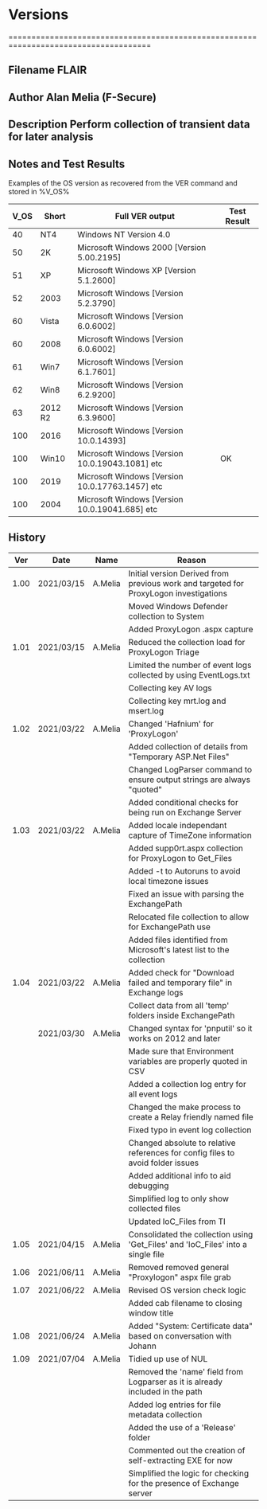 # Versions

=====================================================================================

## Filename     FLAIR

## Author       Alan Melia (F-Secure)

## Description  Perform collection of transient data for later analysis

## Notes and Test Results

Examples of the OS version as recovered from the VER command and stored in %V_OS%

| V_OS | Short   | Full VER output                                  | Test Result                                     |
|------|---------|--------------------------------------------------|-------------------------------------------------|
| 40   | NT4     | Windows NT Version 4.0                           |                                                 |
| 50   | 2K      | Microsoft Windows 2000 [Version 5.00.2195]       |                                                 |
| 51   | XP      | Microsoft Windows XP [Version 5.1.2600]          |                                                 |
| 52   | 2003    | Microsoft Windows [Version 5.2.3790]             |                                                 |
| 60   | Vista   | Microsoft Windows [Version 6.0.6002]             |                                                 |
| 60   | 2008    | Microsoft Windows [Version 6.0.6002]             |                                                 |
| 61   | Win7    | Microsoft Windows [Version 6.1.7601]             |                                                 |
| 62   | Win8    | Microsoft Windows [Version 6.2.9200]             |                                                 |
| 63   | 2012 R2 | Microsoft Windows [Version 6.3.9600]             |                                                 |
| 100  | 2016    | Microsoft Windows [Version 10.0.14393]           |                                                 |
| 100  | Win10   | Microsoft Windows [Version 10.0.19043.1081] etc  |  OK                                             |
| 100  | 2019    | Microsoft Windows [Version 10.0.17763.1457] etc  |                                                 |
| 100  | 2004    | Microsoft Windows [Version 10.0.19041.685] etc   |                                                 |

## History

| Ver  | Date       | Name    | Reason                                                                                |
|------|------------|---------|---------------------------------------------------------------------------------------|
| 1.00 | 2021/03/15 | A.Melia | Initial version Derived from previous work and targeted for ProxyLogon investigations |
|      |            |         | Moved Windows Defender collection to System                                           |
|      |            |         | Added ProxyLogon .aspx capture                                                        |
| 1.01 | 2021/03/15 | A.Melia | Reduced the collection load for ProxyLogon Triage                                     |
|      |            |         | Limited the number of event logs collected by using EventLogs.txt                     |
|      |            |         | Collecting key AV logs                                                                |
|      |            |         | Collecting key mrt.log and msert.log                                                  |
| 1.02 | 2021/03/22 | A.Melia | Changed 'Hafnium' for 'ProxyLogon'                                                    |
|      |            |         | Added collection of details from "Temporary ASP.Net Files"                            |
|      |            |         | Changed LogParser command to ensure output strings are always "quoted"                |
|      |            |         | Added conditional checks for being run on Exchange Server                             |
| 1.03 | 2021/03/22 | A.Melia | Added locale independant capture of TimeZone information                              |
|      |            |         | Added supp0rt.aspx collection for ProxyLogon to Get_Files                             |
|      |            |         | Added -t to Autoruns to avoid local timezone issues                                   |
|      |            |         | Fixed an issue with parsing the ExchangePath                                          |
|      |            |         | Relocated file collection to allow for ExchangePath use                               |
|      |            |         | Added files identified from Microsoft's latest list to the collection                 |
| 1.04 | 2021/03/22 | A.Melia | Added check for "Download failed and temporary file" in Exchange logs                 |
|      |            |         | Collect data from all 'temp' folders inside ExchangePath                              |
|      | 2021/03/30 | A.Melia | Changed syntax for 'pnputil' so it works on 2012 and later                            |
|      |            |         | Made sure that Environment variables are properly quoted in CSV                       |
|      |            |         | Added a collection log entry for all event logs                                       |
|      |            |         | Changed the make process to create a Relay friendly named file                        |
|      |            |         | Fixed typo in event log collection                                                    |
|      |            |         | Changed absolute to relative references for config files to avoid folder issues       |
|      |            |         | Added additional info to aid debugging                                                |
|      |            |         | Simplified log to only show collected files                                           |
|      |            |         | Updated IoC_Files from TI                                                             |
| 1.05 | 2021/04/15 | A.Melia | Consolidated the collection using 'Get_Files' and 'IoC_Files' into a single file      |
| 1.06 | 2021/06/11 | A.Melia | Removed removed general "Proxylogon" aspx file grab                                   |
| 1.07 | 2021/06/22 | A.Melia | Revised OS version check logic                                                        |
|      |            |         | Added cab filename to closing window title                                            |
| 1.08 | 2021/06/24 | A.Melia | Added "System: Certificate data" based on conversation with Johann                    |
| 1.09 | 2021/07/04 | A.Melia | Tidied up use of NUL                                                                  |
|      |            |         | Removed the 'name' field from Logparser as it is already included in the path         |
|      |            |         | Added log entries for file metadata collection                                        |
|      |            |         | Added the use of a 'Release' folder                                                   |
|      |            |         | Commented out the creation of self-extracting EXE for now                             |
|      |            |         | Simplified the logic for checking for the presence of Exchange server                 |
